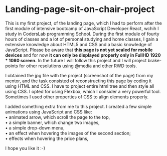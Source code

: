 # Landing-page-sit-on-chair-project
This is my first project, of the landing page, which I had to perform after the first module of intensive bootcamp of JavaScript Developer:React, wchih I study in CodersLab programming School. During the first module of fourty hours of classes and a lot of personal studying and home classes, I gain a extensive knowledge about HTML5 and CSS and a basic knowledge of JavaScript. Please be aware that <b>this page is not yet scaled for mobile devices</b> and for now <b>it can only be displayed properly only in FullHD 1920 * 1080 screen.</b> In the future I will follow this project and I will project brake-points for other resolutions using @media and other RWD tools.

I obtained the jpg file with the project (screenshot of the page) from my mentor, and the task consisted of reconstructing this page by coding it using HTML and CSS. I have to project entire html tree and then style all using CSS. I opted for using Flexbox, which I consider a very powerful tool. Sometimes I used other properties of CSS to align elements properly.

I added something extra from me to this project. I created a few simple animations using JavaScript and CSS like:<br>
    • animated arrow, which scroll the page to the top,<br>
    • a simple banner, which change two images,<br>
    • a simple drop-down menu,<br>
    • an effect when hovering the images of the second section;<br>
    • effects when hovering the price plans,<br>


I hope you like it :-)
